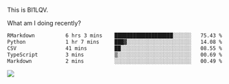 This is BI1LQV.

What am I doing recently?

<!--START_SECTION:waka-->

```txt
RMarkdown          6 hrs 3 mins    ███████████████████░░░░░░   75.43 %
Python             1 hr 7 mins     ███▓░░░░░░░░░░░░░░░░░░░░░   14.08 %
CSV                41 mins         ██░░░░░░░░░░░░░░░░░░░░░░░   08.55 %
TypeScript         3 mins          ▒░░░░░░░░░░░░░░░░░░░░░░░░   00.69 %
Markdown           2 mins          ░░░░░░░░░░░░░░░░░░░░░░░░░   00.49 %
```

<!--END_SECTION:waka-->

<img src="https://github-readme-stats.vercel.app/api?username=bi1lqv&show_icons=true&count_private=true">
